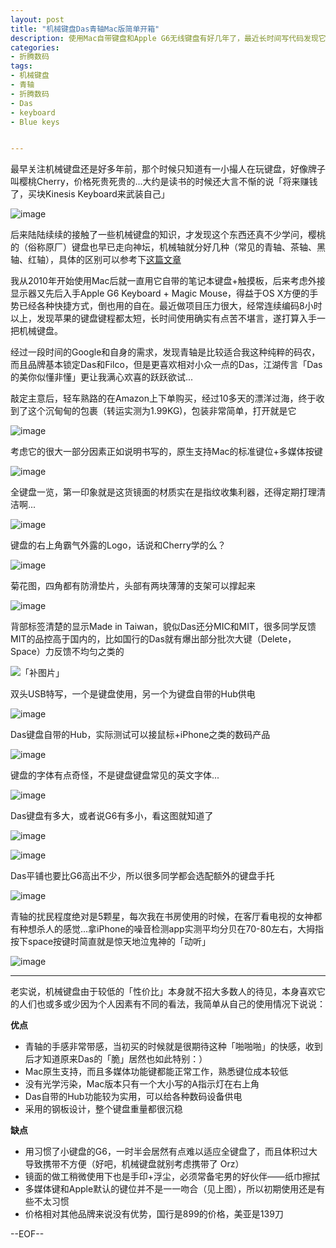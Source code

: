 ```yaml
---
layout: post
title: "机械键盘Das青轴Mac版简单开箱"
description: 使用Mac自带键盘和Apple G6无线键盘有好几年了，最近长时间写代码发现它们不像原来这么带感了，所以开始物色机械键盘，有朋友推荐Das的青轴还不错...
categories:
- 折腾数码
tags:
- 机械键盘
- 青轴
- 折腾数码
- Das
- keyboard
- Blue keys


---
```


最早关注机械键盘还是好多年前，那个时候只知道有一小撮人在玩键盘，好像牌子叫樱桃Cherry，价格死贵死贵的...大约是读书的时候还大言不惭的说「将来赚钱了，买块Kinesis Keyboard来武装自己」

![image](http://gtms03.alicdn.com/tps/i3/T1Hqj5FGVcXXbliYLM-720-471.jpg)

后来陆陆续续的接触了一些机械键盘的知识，才发现这个东西还真不少学问，樱桃的（俗称原厂）键盘也早已走向神坛，机械轴就分好几种（常见的青轴、茶轴、黑轴、红轴），具体的区别可以参考下[这篇文章](http://jy.smzdm.com/detail/115)

我从2010年开始使用Mac后就一直用它自带的笔记本键盘+触摸板，后来考虑外接显示器又先后入手Apple G6 Keyboard + Magic Mouse，得益于OS X方便的手势已经各种快捷方式，倒也用的自在。最近做项目压力很大，经常连续编码8小时以上，发现苹果的键盘键程都太短，长时间使用确实有点苦不堪言，遂打算入手一把机械键盘。

经过一段时间的Google和自身的需求，发现青轴是比较适合我这种纯粹的码农，而且品牌基本锁定Das和Filco，但是更喜欢相对小众一点的Das，江湖传言「Das的美你似懂非懂」更让我满心欢喜的跃跃欲试...

敲定主意后，轻车熟路的在Amazon上下单购买，经过10多天的漂洋过海，终于收到了这个沉甸甸的包裹（转运实测为1.99KG)，包装非常简单，打开就是它

![image](http://gtms02.alicdn.com/tps/i2/T1NNr_FMXXXXaIyj2o-600-600.jpg)

考虑它的很大一部分因素正如说明书写的，原生支持Mac的标准键位+多媒体按键

![image](http://gtms03.alicdn.com/tps/i3/T1mtj7FJXbXXa1pOro-600-400.jpg)

全键盘一览，第一印象就是这货镜面的材质实在是指纹收集利器，还得定期打理清洁啊...

![image](http://gtms04.alicdn.com/tps/i4/T1_Pj9FH8aXXa1pOro-600-400.jpg)

键盘的右上角霸气外露的Logo，话说和Cherry学的么？

![image](http://gtms03.alicdn.com/tps/i3/T1lMn5FFXcXXa1pOro-600-400.jpg)

菊花图，四角都有防滑垫片，头部有两块薄薄的支架可以撑起来

![image](http://gtms01.alicdn.com/tps/i1/T1JBD4FGVcXXaPa5vo-600-373.jpg)

背部标签清楚的显示Made in Taiwan，貌似Das还分MIC和MIT，很多同学反馈MIT的品控高于国内的，比如国行的Das就有爆出部分批次大键（Delete，Space）力反馈不均匀之类的

![「补图片」](http://gtms04.alicdn.com/tps/i4/T1WXn.FM8XXXa1pOro-600-400.jpg)

双头USB特写，一个是键盘使用，另一个为键盘自带的Hub供电

![image](http://gtms01.alicdn.com/tps/i1/T16mb3FNlcXXa1pOro-600-400.jpg)

Das键盘自带的Hub，实际测试可以接鼠标+iPhone之类的数码产品

![image](http://gtms02.alicdn.com/tps/i2/T1jSH4FGNcXXXNOyLo-600-427.jpg)

键盘的字体有点奇怪，不是键盘键盘常见的英文字体...

![image](http://gtms03.alicdn.com/tps/i3/T1JMj6FQFbXXa1pOro-600-400.jpg)

Das键盘有多大，或者说G6有多小，看这图就知道了

![image](http://gtms04.alicdn.com/tps/i4/T1Lsr5FGNcXXa1pOro-600-400.jpg)

![image](http://gtms04.alicdn.com/tps/i4/T1qSH7FF8bXXa1pOro-600-400.jpg)

Das平铺也要比G6高出不少，所以很多同学都会选配额外的键盘手托

![image](http://gtms02.alicdn.com/tps/i2/T1Fdf4FHJcXXa2jiPo-600-399.jpg)



青轴的扰民程度绝对是5颗星，每次我在书房使用的时候，在客厅看电视的女神都有种想杀人的感觉...拿iPhone的噪音检测app实测平均分贝在70-80左右，大拇指按下space按键时简直就是惊天地泣鬼神的「动听」

![image](http://gtms01.alicdn.com/tps/i1/T1k5H.FGNXXXa1pOro-600-400.jpg)

---

老实说，机械键盘由于较低的「性价比」本身就不招大多数人的待见，本身喜欢它的人们也或多或少因为个人因素有不同的看法，我简单从自己的使用情况下说说：

**优点**

* 青轴的手感非常带感，当初买的时候就是很期待这种「啪啪啪」的快感，收到后才知道原来Das的「脆」居然也如此特别：）
* Mac原生支持，而且多媒体功能键都能正常工作，熟悉键位成本较低
* 没有光学污染，Mac版本只有一个大小写的A指示灯在右上角
* Das自带的Hub功能较为实用，可以给各种数码设备供电
* 采用的钢板设计，整个键盘重量都很沉稳

**缺点**

* 用习惯了小键盘的G6，一时半会居然有点难以适应全键盘了，而且体积过大导致携带不方便（好吧，机械键盘就别考虑携带了 Orz）
* 镜面的做工稍微使用下也是手印+浮尘，必须常备宅男的好伙伴——纸巾擦拭
* 多媒体键和Apple默认的键位并不是一一吻合（见上图），所以初期使用还是有些不太习惯
* 价格相对其他品牌来说没有优势，国行是899的价格，美亚是139刀


--EOF--